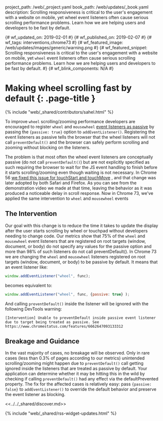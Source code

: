 project_path: /web/_project.yaml
book_path: /web/updates/_book.yaml
description: Scrolling responsiveness is critical to the user's engagement with a website on mobile, yet wheel event listeners often cause serious scrolling performance problems. Learn how we are helping users and developers to be fast by default.

{# wf_updated_on: 2019-02-01 #}
{# wf_published_on: 2019-02-07 #}
{# wf_tags: interventions,chrome73 #}
{# wf_featured_image: /web/updates/images/generic/warning.png #}
{# wf_featured_snippet: Scrolling responsiveness is critical to the user's engagement with a website on mobile, yet <code>wheel</code> event listeners often cause serious scrolling performance problems. Learn how we are helping users and developers to be fast by default. #}
{# wf_blink_components: N/A #}

# Making wheel scrolling fast by default {: .page-title }

{% include "web/_shared/contributors/sahel.html" %}

To improve `wheel` scrolling/zooming performance developers are encouraged to
register `wheel` and `mousewheel` [event listeners as
passive](/web/updates/2016/06/passive-event-listeners)
by passing the `{passive: true}` option to `addEventListener()`. Registering
the event listeners as passive tells the browser that the wheel listeners will
not call `preventDefault()` and the browser can safely perform scrolling and
zooming without blocking on the listeners.

The problem is that most often the wheel event listeners are conceptually
passive (do not call `preventDefault()`) but are not explicitly specified as
such requiring the browser to wait for the JS event handling to finish before
it starts scrolling/zooming even though waiting is not necessary. In Chrome 56
[we fixed this issue for touchStart and touchMove](/web/updates/2017/01/scrolling-intervention)
, and that change was later adopted by both Safari and Firefox. As you can see
from the demonstration video we made at that time, leaving the behavior as it
was produced a noticeable delay in scroll response. Now in Chrome 73, we've
applied the same intervention to `wheel` and `mousewheel` events

## The Intervention

Our goal with this change is to reduce the time it takes to update the display
after the user starts scrolling by wheel or touchpad without developers needing
to change code. Our metrics show that 75% of the `wheel` and `mousewheel` event
listeners that are registered on root targets (window, document, or body) do
not specify any values for the passive option and more than 98% of such
listeners do not call preventDefault(). In Chrome 73 we are changing the
`wheel` and `mousewheel` listeners registered on root targets (window,
document, or body) to be passive by default. It means that an event listener
like:

```js
window.addEventListener("wheel", func);
```

becomes equivalent to:

```js
window.addEventListener("wheel", func, {passive: true} );
```

And calling `preventDefault()` inside the listener will be ignored with the
following DevTools warning:

    [Intervention] Unable to preventDefault inside passive event listener due to target being treated as passive. See https://www.chromestatus.com/features/6662647093133312

## Breakage and Guidance

In the vast majority of cases, no breakage will be observed. Only in rare cases
(less than 0.3% of pages according to our metrics) unintended scrolling/zooming
might happen due to `preventDefault()` call getting ignored inside the
listeners that are treated as passive by default. Your application can
determine whether it may be hitting this in the wild by checking if calling
`preventDefault()` had any effect via the defaultPrevented property. The fix
for the affected cases is relatively easy: pass `{passive: false}` to
`addEventListener()` to override the default behavior and preserve the event
listener as blocking.

<<../../_shared/discover.md>>

{% include "web/_shared/rss-widget-updates.html" %}

